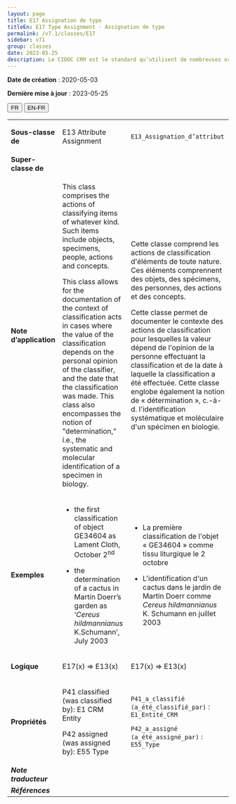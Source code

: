 ```yaml
---
layout: page
title: E17 Assignation de type
titleEn: E17 Type Assignment - Assignation de type
permalink: /v7.1/classes/E17
sidebar: v71
group: classes
date: 2023-05-25
description: Le CIDOC CRM est le standard qu’utilisent de nombreuses organisations pour l’échange et l’intégration de jeux de données et de spécifications patrimoniales. Il est développé et maintenu à jour exclusivement en anglais par le CRM SIG, un sous-groupe du Conseil international des musées (ICOM). Ceci est une traduction officielle en français développée par la Traduction en français du CIDOC CRM, une initiative qui offre une version française à jour et accessible ouvertement et gratuitement du standard CIDOC CRM et en démocratise l'usage dans la communauté patrimoniale francophone. ------------ The CIDOC CRM is the standard used by many heritage organizations for the exchange and integration of museum collection datasets and specifications. It is developed and maintained exclusively in English by the CRM SIG, a subgroup of the International Council of Museums (ICOM). This is an official translation developed by the Traduction en français du CIDOC CRM, an initiative offering an open, up-to-date, and free French version of the CIDOC CRM standard, and democratizing its use in the francophone heritage community.
---
```


**Date de création** : 2020-05-03

**Dernière mise à jour** : 2023-05-25

<div class="lang-buttons">
 <button id="fr" class="activate">FR</button>
 <button id="en-fr">EN-FR</button>
</div>

<table>
<tbody>
<tr>
<td><strong>Sous-classe de</strong></td>
<td class="en">
<p>E13 Attribute Assignment</p>
</td>
<td>
<p><code class="language-plaintext highlighter-rouge">E13_Assignation_d’attribut</code></p>
</td>
</tr>
<tr>
<td><strong>Super-classe de</strong></td>
<td class="en">
</td>
<td>
</td>
</tr>
<tr>
<td><strong>Note d’application</strong></td>
<td class="en">
<p>This class comprises the actions of classifying items of whatever kind. Such items include objects, specimens, people, actions and concepts. </p>
<p>This class allows for the documentation of the context of classification acts in cases where the value of the classification depends on the personal opinion of the classifier, and the date that the classification was made. This class also encompasses the notion of "determination," i.e., the systematic and molecular identification of a specimen in biology.</p>
</td>
<td>
<p>Cette classe comprend les actions de classification d'éléments de toute nature. Ces éléments comprennent des objets, des spécimens, des personnes, des actions et des concepts.</p>
<p>Cette classe permet de documenter le contexte des actions de classification pour lesquelles la valeur dépend de l'opinion de la personne effectuant la classification et de la date à laquelle la classification a été effectuée. Cette classe englobe également la notion de « détermination », c.-à-d. l'identification systématique et moléculaire d'un spécimen en biologie.</p>
</td>
</tr>
<tr>
<td><strong>Exemples</strong></td>
<td class="en">
<ul>
<li><p>the first classification of object GE34604 as Lament Cloth, October 2<sup>nd</sup> </p>
</li>
<li><p>the determination of a cactus in Martin Doerr’s garden as ‘<em>Cereus hildmannianus </em>K.Schumann’, July 2003</p>
</li>
</ul>
</td>
<td>
<ul>
<li><p>La première classification de l'objet « GE34604 » comme tissu liturgique le 2 octobre</p>
</li>
<li><p>L'identification d'un cactus dans le jardin de Martin Doerr comme <em>Cereus hildmannianus</em> K. Schumann en juillet 2003</p>
</li>
</ul>
</td>
</tr>
<tr>
<td><strong>Logique</strong></td>
<td class="en">
<p>E17(x) ⇒ E13(x)</p>
</td>
<td>
<p>E17(x) ⇒ E13(x)</p>
</td>
</tr>
<tr>
<td><strong>Propriétés</strong></td>
<td class="en">
<p>P41 classified (was classified by): E1 CRM Entity</p>
<p>P42 assigned (was assigned by): E55 Type</p>
</td>
<td>
<p><code class="language-plaintext highlighter-rouge">P41_a_classifié (a_été_classifié_par)</code> : <code class="language-plaintext highlighter-rouge">E1_Entité_CRM</code> </p>
<p><code class="language-plaintext highlighter-rouge">P42_a_assigné (a_été_assigné_par)</code> : <code class="language-plaintext highlighter-rouge">E55_Type</code></p>
</td>
</tr>
<tr>
<td><strong><em>Note traducteur</em></strong></td>
<td colspan="2">
</td>
</tr>
<tr>
<td><strong><em>Références</em></strong></td>
<td colspan="2">
</td>
</tr>
</tbody>
</table>
